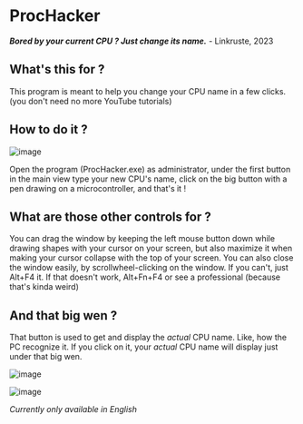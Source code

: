 # ProcHacker
***Bored by your current CPU ? Just change its name.*** - Linkruste, 2023

## What's this for ?
This program is meant to help you change your CPU name in a few clicks. (you don't need no more YouTube tutorials)

## How to do it ?

![image](https://github.com/Linkruste/ProcHacker/assets/74532664/83a28dd7-b329-449d-899f-ef471168cd75)

Open the program (ProcHacker.exe) as administrator, under the first button in the main view type your new CPU's name, click on the big button with a pen drawing on a microcontroller, and that's it !

## What are those other controls for ?
You can drag the window by keeping the left mouse button down while drawing shapes with your cursor on your screen, but also maximize it when making your cursor collapse with the top of your screen.
You can also close the window easily, by scrollwheel-clicking on the window. If you can't, just Alt+F4 it. If that doesn't work, Alt+Fn+F4 or see a professional (because that's kinda weird)

## And that big wen ?
That button is used to get and display the *actual* CPU name. Like, how the PC recognize it.
If you click on it, your *actual* CPU name will display just under that big wen.

![image](https://github.com/Linkruste/ProcHacker/assets/74532664/438714b4-2c86-4823-b1f3-19226df65c73)

![image](https://github.com/Linkruste/ProcHacker/assets/74532664/64432df9-1dd7-46ee-8054-25c7f95134f3)


*Currently only available in English*
